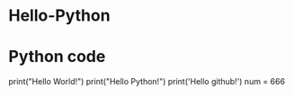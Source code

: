 # Hello-Python
# Python code
print("Hello World!")
print("Hello Python!")
print('Hello github!')
num = 666
